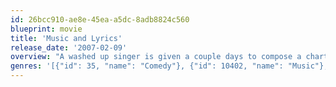 ```yaml
---
id: 26bcc910-ae8e-45ea-a5dc-8adb8824c560
blueprint: movie
title: 'Music and Lyrics'
release_date: '2007-02-09'
overview: "A washed up singer is given a couple days to compose a chart-topping hit for an aspiring teen sensation. Though he's never written a decent lyric in his life, he sparks with an offbeat younger woman with a flair for words."
genres: '[{"id": 35, "name": "Comedy"}, {"id": 10402, "name": "Music"}, {"id": 10749, "name": "Romance"}]'
---
```

